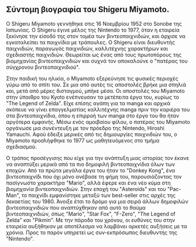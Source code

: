 ## Σύντομη βιογραφία του Shigeru Miyamoto.

Ο Shigeru Miyamoto γεννήθηκε στις 16 Νοεμβρίου 1952 στο Sonobe της Ιαπωνίας. Ο Shigeru έγινε μέλος της Nintendo το 1977, όταν η εταιρεία ξεκίνησε την είσοδό της στον τομέα των βιντεοπαιχνιδιών, και άρχισε να εγκαταλείπει τα παιχνίδια με τράπουλες. Ο Shigeru είναι διευθυντής παιχνιδιών, παραγωγός παιχνιδιών, καλλιτέχνης χαρακτήρων και σχεδιαστής παιχνιδιών. Θεωρείται ως ένας από τους πρωτοπόρους της βιομηχανίας βιντεοπαιχνιδιών και συχνά τον αποκαλούνε ο "πατέρας του σύγχρονου βιντεοπαιχνιδιού".

Στην παιδική του ηλικία, ο Miyamoto εξερεύνησε τις φυσικές περιοχές γύρω από το σπίτι του. Σε μια από αυτές τις αποστολές βρήκε μια σπηλιά και, μετά από μέρες δισταγμού, μπήκε μέσα. Οι αποστολές του Miyamoto στην ύπαιθρο του Kyoto ενέπνευσαν τα μετέπειτα έργα του, κυρίως το "The Legend of Zelda". Είχε επίσης αγάπη για τα manga και αρχικά σκόπευε να γίνει επαγγελματίας καλλιτέχνης manga πριν την καριέρα του στα βιντεοπαιχνίδια, όπου η επιρροή των manga στο έργο του θα ήταν αργότερα εμφανής. Μέσω ενός αμοιβαίου φίλου, ο πατέρας του Miyamoto οργάνωσε μια συνέντευξη με τον πρόεδρο της Nintendo, Hiroshi Yamauchi. Αφού έδειξε μερικές από τις δημιουργίες παιχνιδιών του, ο Miyamoto προσλήφθηκε το 1977 ως μαθητευόμενος στο τμήμα σχεδιασμού.

Ο τρόπος προσέγγισης που είχε για την ανάπτυξη μιας ιστορίας τον έκανε να αναπτύξει μερικά από τα πιο δημοφιλή βιντεοπαιχνίδια όλων των εποχών. Από τα πρώτα μεγάλα έργα του ήταν το "Donkey Kong", ένα βιντεοπαιχνίδι που όχι μόνο ανέβασε τη φήμη του, παρουσιάζοντας τον πασίγνωστο χαρακτήρα "Mario", αλλά έφερε και ένα νέο κύμα στη βιομηχανία βιντεοπαιχνιδιών. Στην εποχή του "Asteroids" και του "Pac-Man", το παιχνίδι εμφανίστηκε μεταξύ των best-seller στις αρχές της δεκαετίας του 1980. Άνοιξε έτσι το δρόμο για μια σειρά άλλων δημοφιλών βιντεοπαιχνιδιών που αναπτύχθηκαν από αυτό το θαύμα βιντεοπαιχνιδιών, όπως "Mario", "Star Fox", "F-Zero", "The Legend of Zelda" και "Pikmin". Με την πάροδο του χρόνου, οι ευθύνες του στην εταιρεία αυξήθηκαν με αποτέλεσμα να λαμβάνει αρκετές αυξήσεις με τα χρόνια. Προς το παρόν υπηρετεί ως συν-εκπρόσωπος διευθυντής της "Nintendo".
